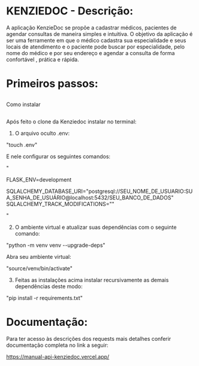 # KENZIEDOC - Descrição:

A aplicação KenzieDoc se propõe a cadastrar médicos, pacientes de agendar consultas de maneira simples e intuitiva.
O objetivo da aplicação é ser uma ferramente em que o médico cadastra sua especialidade e seus locais de atendimento e o paciente pode buscar por especialidade, pelo nome do médico e por seu endereço e agendar a consulta de forma confortável , prática e rápida.

# Primeiros passos:

##

Como instalar

##

Após feito o clone da Kenziedoc instalar no terminal:

1. O arquivo oculto .env:

"touch .env"

E nele configurar os seguintes comandos:

"

FLASK_ENV=development

SQLALCHEMY_DATABASE_URI="postgresql://SEU_NOME_DE_USUARIO:SUA_SENHA_DE_USUÁRIO@localhost:5432/SEU_BANCO_DE_DADOS"
SQLALCHEMY_TRACK_MODIFICATIONS=""

"

2. O ambiente virtual e atualizar suas dependências com o seguinte comando:

"python -m venv venv --upgrade-deps"

Abra seu ambiente virtual:

"source/venv/bin/activate"

3. Feitas as instalações acima instalar recursivamente as demais dependências deste modo:

"pip install -r requirements.txt"

# Documentação:

Para ter acesso às descrições dos requests mais detalhes conferir documentação completa no link a seguir:

https://manual-api-kenziedoc.vercel.app/
